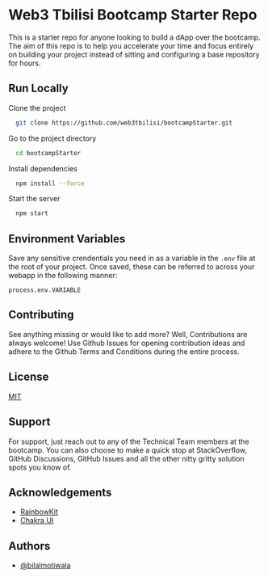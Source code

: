 
# Web3 Tbilisi Bootcamp Starter Repo

This is a starter repo for anyone looking to build a dApp over the bootcamp. The aim of this repo is to help you accelerate your time and focus entirely on building your project instead of sitting and configuring a base repository for hours.

## Run Locally

Clone the project

```bash
  git clone https://github.com/web3tbilisi/bootcampStarter.git
```

Go to the project directory

```bash
  cd bootcampStarter
```

Install dependencies

```bash
  npm install --force
```

Start the server

```bash
  npm start
```

## Environment Variables

Save any sensitive crendentials you need in as a variable in the `.env` file at the root of your project. Once saved, these can be referred to across your webapp in the following manner:

`process.env.VARIABLE`

## Contributing

See anything missing or would like to add more? Well, Contributions are always welcome! Use Github Issues for opening contribution ideas and adhere to the Github Terms and Conditions during the entire process.

## License

[MIT](https://choosealicense.com/licenses/mit/)

## Support

For support, just reach out to any of the Technical Team members at the bootcamp. You can also choose to make a quick stop at StackOverflow, GitHub Discussions, GitHub Issues and all the other nitty gritty solution spots you know of.

## Acknowledgements

 - [RainbowKit](https://www.rainbowkit.com/)
 - [Chakra UI](https://chakra-ui.com/)
 
## Authors

- [@bilalmotiwala](https://www.github.com/bilalmotiwala)

